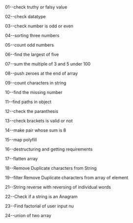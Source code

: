 01--check truthy or falsy value


02--check datatype


03--check number is odd or even


04--sorting three numbers


05--count odd numbers


06--find the largest of five


07--sum the multiple of 3 and 5 under 100


08--push zeroes at the end of array


09--count characters in string


10--find the missing number


11--find paths in object


12--check the paranthesis


13--check brackets is valid or not


14--make pair whose sum is 8


15--map polyfill


16--destructuring and getting requirements


17--flatten array


18--Remove Duplicate characters from String


19--filter Remove Duplicate characters from array of element


21--String reverse with reversing of individual words



22--Check if a string is an Anagram


23--Find factorial of user input nu


24--union of two array
